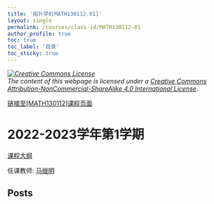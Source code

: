 ```yaml
---
title: '拓扑学Ⅱ[MATH130112.01]'
layout: single
permalink: /courses/class-id/MATH130112-01
author_profile: true
toc: true
toc_label: '目录'
toc_sticky: true
---
```



<div class='notice--warning'>
	<p><i><a rel='license' href='http://creativecommons.org/licenses/by-nc-sa/4.0/'><img alt='Creative Commons License' style='border-width:0' src='https://i.creativecommons.org/l/by-nc-sa/4.0/88x31.png' /></a><br /> The content of this webpage is licensed under a <a rel='license' href='http://creativecommons.org/licenses/by-nc-sa/4.0/'>Creative Commons Attribution-NonCommercial-ShareAlike 4.0 International License</a>.</i></p>
</div>

<a href='https://fdu-math.github.io/courses/MATH130112'>链接至[MATH130112]课程页面</a>


# 2022-2023学年第1学期
<a href='https://fdu-math.github.io/courses/syllabus/MATH130112.01-2022-2023-1 (Encrypted).pdf'>课程大纲</a>

任课教师: <a href='https://fdu-math.github.io/teachers/马继明'>马继明</a>


## Posts

